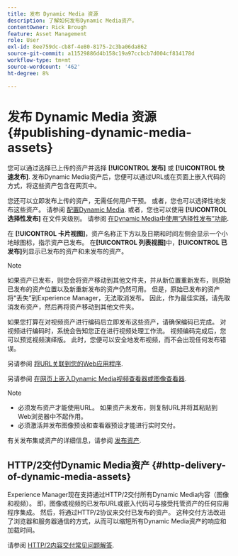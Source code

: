 ```yaml
---
title: 发布 Dynamic Media 资源
description: 了解如何发布Dynamic Media资产。
contentOwner: Rick Brough
feature: Asset Management
role: User
exl-id: 8ee759dc-cb8f-4e80-8175-2c3ba06da862
source-git-commit: a11529886d4b158c19a97ccbcb7d004cf814178d
workflow-type: tm+mt
source-wordcount: '462'
ht-degree: 8%

---
```


# 发布 Dynamic Media 资源 {#publishing-dynamic-media-assets}

您可以通过选择已上传的资产并选择 **[!UICONTROL 发布]** 或 **[!UICONTROL 快速发布]**. 发布Dynamic Media资产后，您便可以通过URL或在页面上嵌入代码的方式，将这些资产包含在网页中。

您还可以立即发布上传的资产，无需任何用户干预。 或者，您也可以选择性地发布这些资产。 请参阅 [配置Dynamic Media](config-dm.md). 或者，您也可以使用 **[!UICONTROL 选择性发布]** 在文件夹级别。 请参阅 [在Dynamic Media中使用“选择性发布”功能](/help/assets/dynamic-media/selective-publishing.md).

在 **[!UICONTROL 卡片视图]**，资产名称正下方以及日期和时间左侧会显示一个小地球图标，指示资产已发布。 在&#x200B;**[!UICONTROL 列表视图]**&#x200B;中，**[!UICONTROL 已发布]**&#x200B;列显示已发布的资产和未发布的资产。

>[!NOTE]
>
>如果资产已发布，则您会将资产移动到其他文件夹，并从新位置重新发布，则原始已发布的资产位置以及新重新发布的资产仍然可用。 但是，原始已发布的资产将“丢失”到Experience Manager，无法取消发布。 因此，作为最佳实践，请先取消发布资产，然后再将资产移动到其他文件夹。

如果您打算在对视频资产进行编码后立即发布这些资产，请确保编码已完成。 对视频进行编码时，系统会告知您正在进行视频处理工作流。 视频编码完成后，您可以预览视频演绎版。 此时，您便可以安全地发布视频，而不会出现任何发布错误。

另请参阅 [将URL关联到您的Web应用程序](linking-urls-to-yourwebapplication.md).

另请参阅 [在网页上嵌入Dynamic Media视频查看器或图像查看器](embed-code.md).

>[!NOTE]
>
>* 必须发布资产才能使用URL。 如果资产未发布，则复制URL并将其粘贴到Web浏览器中不起作用。
>* 必须激活并发布图像预设和查看器预设才能进行实时交付。
>


有关发布集或资产的详细信息，请参阅 [发布资产](/help/assets/manage-digital-assets.md).

## HTTP/2交付Dynamic Media资产 {#http-delivery-of-dynamic-media-assets}

Experience Manager现在支持通过HTTP/2交付所有Dynamic Media内容（图像和视频）。 即，图像或视频的已发布URL或嵌入代码可与接受托管资产的任何应用程序集成。 然后，将通过HTTP/2协议来交付已发布的资产。 这种交付方法改进了浏览器和服务器通信的方式，从而可以缩短所有Dynamic Media资产的响应和加载时间。

请参阅 [HTTP/2内容交付常见问题解答](/help/assets/dynamic-media/http2faq.md).

<!--this md file used to reside under sites-administering-->
